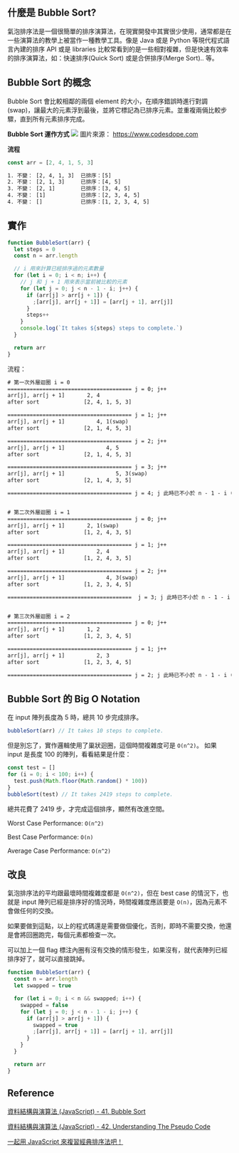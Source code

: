 ## 什麼是 Bubble Sort?

氣泡排序法是一個很簡單的排序演算法，在現實開發中其實很少使用，通常都是在一些演算法的教學上被當作一種教學工具。像是 Java 或是 Python 等現代程式語言內建的排序 API 或是 libraries 比較常看到的是一些相對複雜，但是快速有效率的排序演算法，如：快速排序(Quick Sort) 或是合併排序(Merge Sort).. 等。

## Bubble Sort 的概念

Bubble Sort 會比較相鄰的兩個 element 的大小，在順序錯誤時進行對調(swap)，讓最大的元素浮到最後，並將它標記為已排序元素。並重複兩倆比較步驟，直到所有元素排序完成。

**Bubble Sort 運作方式**
![](https://www.codesdope.com/staticroot/images/algorithm/bubble_sort.gif)
圖片來源： https://www.codesdope.com

**流程**

```js
const arr = [2, 4, 1, 5, 3]
```

```txt
1. 不變： [2, 4, 1, 3]  已排序：[5]
2. 不變： [2, 1, 3]     已排序：[4, 5]
3. 不變： [2, 1]        已排序：[3, 4, 5]
4. 不變： [1]           已排序：[2, 3, 4, 5]
4. 不變： []            已排序：[1, 2, 3, 4, 5]
```

## 實作

```js
function BubbleSort(arr) {
  let steps = 0
  const n = arr.length

  // i 用來計算已經排序過的元素數量
  for (let i = 0; i < n; i++) {
    // j 和 j + 1 用來表示當前被比較的元素
    for (let j = 0; j < n - 1 - i; j++) {
      if (arr[j] > arr[j + 1]) {
        ;[arr[j], arr[j + 1]] = [arr[j + 1], arr[j]]
      }
      steps++
    }
    console.log(`It takes ${steps} steps to complete.`)
  }

  return arr
}
```

流程：

```txt
# 第一次外層迴圈 i = 0
======================================= j = 0; j++
arr[j], arr[j + 1]       2, 4
after sort              [2, 4, 1, 5, 3]

======================================= j = 1; j++
arr[j], arr[j + 1]          4, 1(swap)
after sort              [2, 1, 4, 5, 3]

======================================= j = 2; j++
arr[j], arr[j + 1]             4, 5
after sort              [2, 1, 4, 5, 3]

======================================= j = 3; j++
arr[j], arr[j + 1]                5, 3(swap)
after sort              [2, 1, 4, 3, 5]

======================================= j = 4; j 此時已不小於 n - 1 - i (5 - 1 - 0)


# 第二次外層迴圈 i = 1
======================================= j = 0; j++
arr[j], arr[j + 1]       2, 1(swap)
after sort              [1, 2, 4, 3, 5]

======================================= j = 1; j++
arr[j], arr[j + 1]          2, 4
after sort              [1, 2, 4, 3, 5]

======================================= j = 2; j++
arr[j], arr[j + 1]             4, 3(swap)
after sort              [1, 2, 3, 4, 5]

=======================================  j = 3; j 此時已不小於 n - 1 - i (5 - 1 - 1)


# 第三次外層迴圈 i = 2
======================================= j = 0; j++
arr[j], arr[j + 1]       1, 2
after sort              [1, 2, 3, 4, 5]

======================================= j = 1; j++
arr[j], arr[j + 1]          2, 3
after sort              [1, 2, 3, 4, 5]

======================================= j = 2; j 此時已不小於 n - 1 - i (5 - 1 - 2)

```

## Bubble Sort 的 Big O Notation

在 input 陣列長度為 5 時，總共 10 步完成排序。

```js
bubbleSort(arr) // It takes 10 steps to complete.
```

但是別忘了，實作邏輯使用了巢狀迴圈，這個時間複雜度可是 `O(n^2)`。
如果 input 是長度 100 的陣列，看看結果是什麼：

```js
const test = []
for (i = 0; i < 100; i++) {
  test.push(Math.floor(Math.random() * 100))
}
bubbleSort(test) // It takes 2419 steps to complete.
```

總共花費了 2419 步，才完成這個排序，顯然有改進空間。

Worst Case Performance: `O(n^2)`

Best Case Performance: `O(n)`

Average Case Performance: `O(n^2)`

## 改良

氣泡排序法的平均跟最壞時間複雜度都是 `O(n^2)`，但在 best case 的情況下，也就是 input 陣列已經是排序好的情況時，時間複雜度應該要是 `O(n)`，因為元素不會做任何的交換。

如果要做到這點，以上的程式碼還是需要做個優化，否則，即時不需要交換，他還是會將回圈跑完，每個元素都檢查一次。

可以加上一個 flag 標注內圈有沒有交換的情形發生，如果沒有，就代表陣列已經排序好了，就可以直接跳掉。

```js
function BubbleSort(arr) {
  const n = arr.length
  let swapped = true

  for (let i = 0; i < n && swapped; i++) {
    swapped = false
    for (let j = 0; j < n - 1 - i; j++) {
      if (arr[j] > arr[j + 1]) {
        swapped = true
        ;[arr[j], arr[j + 1]] = [arr[j + 1], arr[j]]
      }
    }
  }

  return arr
}
```

## Reference

[資料結構與演算法 (JavaScript) - 41. Bubble Sort](https://www.udemy.com/course/algorithm-data-structure/learn/lecture/25143626#questions)

[資料結構與演算法 (JavaScript) - 42. Understanding The Pseudo Code](https://www.udemy.com/course/algorithm-data-structure/learn/lecture/25152970#questions)

[一起用 JavaScript 來複習經典排序法吧！](https://blog.huli.tw/2017/08/27/review-the-classical-sort-algorithm-with-javascript/)
